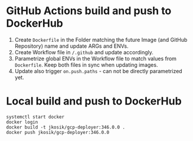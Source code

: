 # GitHub Actions build and push to DockerHub
1. Create `Dockerfile` in the Folder matching the future Image (and GitHub Repository) name and update ARGs and ENVs.
2. Create Workflow file in `/.github` and update accordingly.
3. Parametrize global ENVs in the Workflow file to match values from `Dockerfile`. Keep both files in sync when updating images.
4. Update also trigger `on.push.paths` - can not be directly parametrized yet.

# Local build and push to DockerHub
```
systemctl start docker
docker login
docker build -t jkosik/gcp-deployer:346.0.0 .
docker push jkosik/gcp-deployer:346.0.0
```